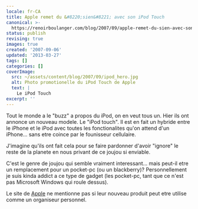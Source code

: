 ```yaml
---
locale: fr-CA
title: Apple remet du &#8220;sien&#8221; avec son iPod Touch
canonical: >-
  https://renoirboulanger.com/blog/2007/09/apple-remet-du-sien-avec-son-ipod-touch/
status: publish
revising: true
images: true
created: '2007-09-06'
updated: '2013-03-27'
tags: []
categories: []
coverImage:
  src: ~/assets/content/blog/2007/09/ipod_hero.jpg
  alt: Photo promotionelle du iPod Touch de Apple
  text: |
    Le iPod Touch
excerpt: ''
---
```


Tout le monde a le "buzz" a propos du iPod, on en veut tous un. Hier ils ont annonce un nouveau modele. Le "iPod touch". Il est en fait un hybride entre le iPhone et le iPod avec toutes les fonctionalites qu'on attend d'un iPhone... sans etre coince par le founisseur cellulaire.

<!--more-->


J'imagine qu'ils ont fait cela pour se faire pardonner d'avoir "ignore" le reste de la planete en nous privant de ce joujou si enviable.

C'est le genre de joujou qui semble vraiment interessant... mais peut-il etre un remplacement pour un pocket-pc (ou un blackberry)? Personnellement je suis kinda addict a ce type de gadget (les pocket-pc, tant que ce n'est pas Microsoft Windows qui roule dessus).

Le site de <span class="nobr"><a href="http://www.apple.com/ipodtouch/" rel="nofollow">Apple</a></span> ne mentionne pas si leur nouveau produit peut etre utilise comme un organiseur personnel.

